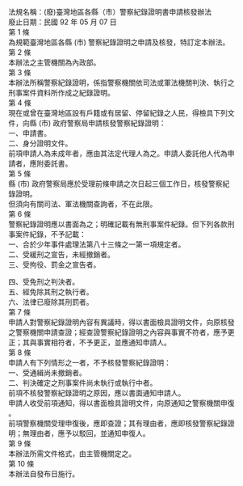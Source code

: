 法規名稱：(廢)臺灣地區各縣（市）警察紀錄證明書申請核發辦法  
廢止日期：民國 92 年 05 月 07 日  
第 1 條  
為規範臺灣地區各縣 (市) 警察紀錄證明之申請及核發，特訂定本辦法。  
第 2 條  
本辦法之主管機關為內政部。  
第 3 條  
本辦法所稱警察紀錄證明，係指警察機關依司法或軍法機關判決、執行之  
刑事案件資料所作成之紀錄證明。  
第 4 條  
現在或曾在臺灣地區設有戶籍或有居留、停留紀錄之人民，得檢具下列文  
件，向縣 (市) 政府警察局申請核發警察紀錄證明：  
一、申請書。  
二、身分證明文件。  
前項申請人為未成年者，應由其法定代理人為之。申請人委託他人代為申  
請者，應附委託書。  
第 5 條  
縣 (市) 政府警察局應於受理前條申請之次日起三個工作日，核發警察紀  
錄證明。  
但須向有關司法、軍法機關查詢者，不在此限。  
第 6 條  
警察紀錄證明應以書面為之；明確記載有無刑事案件紀錄。但下列各款刑  
事案件紀錄，不予記載：  
一、合於少年事件處理法第八十三條之一第一項規定者。  
二、受緩刑之宣告，未經撤銷者。  
三、受拘役、罰金之宣告者。  


四、受免刑之判決者。  
五、經免除其刑之執行者。  
六、法律已廢除其刑罰者。  
第 7 條  
申請人對警察紀錄證明內容有異議時，得以書面檢具證明文件，向原核發  
之警察機關申請查證；經查證警察紀錄證明之內容與事實不符者，應予更  
正；其與事實相符者，不予更正，並應通知申請人。  
第 8 條  
申請人有下列情形之一者，不予核發警察紀錄證明：  
一、受通緝尚未撤銷者。  
二、判決確定之刑事案件尚未執行或執行中者。  
前項不核發警察紀錄證明之原因，應以書面通知申請人。  
申請人收受前項通知，得以書面檢具證明文件，向原通知之警察機關申復  
。  
前項警察機關受理申復後，應即查證；其有理由者，應即核發警察紀錄證  
明；無理由者，應予以駁回，並通知申復人。  
第 9 條  
本辦法所需文件格式，由主管機關定之。  
第 10 條  
本辦法自發布日施行。  


